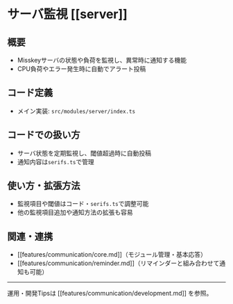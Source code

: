 # サーバ監視 [[server]]

## 概要
- Misskeyサーバの状態や負荷を監視し、異常時に通知する機能
- CPU負荷やエラー発生時に自動でアラート投稿

## コード定義
- メイン実装: `src/modules/server/index.ts`

## コードでの扱い方
- サーバ状態を定期監視し、閾値超過時に自動投稿
- 通知内容は`serifs.ts`で管理

## 使い方・拡張方法
- 監視項目や閾値はコード・`serifs.ts`で調整可能
- 他の監視項目追加や通知方法の拡張も容易

## 関連・連携
- [[features/communication/core.md]]（モジュール管理・基本応答）
- [[features/communication/reminder.md]]（リマインダーと組み合わせて通知も可能）

---

運用・開発Tipsは [[features/communication/development.md]] を参照。 